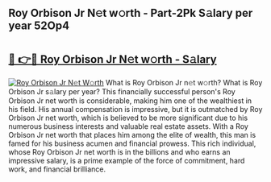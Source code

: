 ## Roy Orbison Jr N𝚎t w𝚘rth - Part-2Pk S𝚊lary per year 52Op4

# <h2><a href="http://gc36enm.nevu.top/?p=Roy+Orbison+Jr">🔗 👉🔴 Roy Orbison Jr N𝚎t w𝚘rth - S𝚊lary</a></h2>

[![Roy Orbison Jr N𝚎t W𝚘rth](https://i.imgur.com/Oavwk0R.jpeg)](http://gc36enm.nevu.top/?p=Roy+Orbison+Jr)
What is Roy Orbison Jr n𝚎t w𝚘rth? What is Roy Orbison Jr s𝚊lary per year?
This financially successful person's Roy Orbison Jr net worth is considerable, making him one of the wealthiest in his field. His annual compensation is impressive, but it is outmatched by Roy Orbison Jr net worth, which is believed to be more significant due to his numerous business interests and valuable real estate assets. With a Roy Orbison Jr net worth that places him among the elite of wealth, this man is famed for his business acumen and financial prowess. This rich individual, whose Roy Orbison Jr net worth is in the billions and who earns an impressive salary, is a prime example of the force of commitment, hard work, and financial brilliance.
